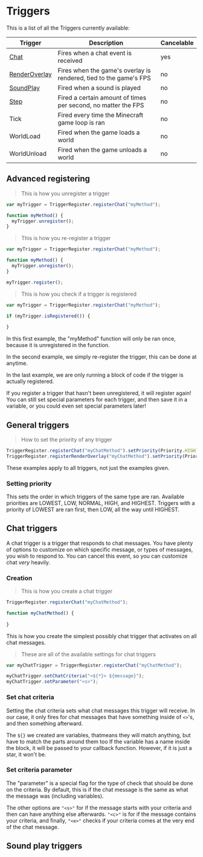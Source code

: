# Triggers

This is a list of all the Triggers currently available:

Trigger | Description | Cancelable
------- | ----------- | ----------
[Chat](#chat-triggers) | Fires when a chat event is received | yes
[RenderOverlay](#rendering) | Fires when the game's overlay is rendered, tied to the game's FPS | no
[SoundPlay](#sound-play-triggers) | Fired when a sound is played | no
[Step](#step-triggers) | Fired a certain amount of times per second, no matter the FPS | no
Tick | Fired every time the Minecraft game loop is ran | no
WorldLoad | Fired when the game loads a world | no
WorldUnload | Fired when the game unloads a world | no

## Advanced registering

> This is how you unregister a trigger

```javascript
var myTrigger = TriggerRegister.registerChat("myMethod");

function myMethod() {
  myTrigger.unregister();
}
```

> This is how you re-register a trigger

```javascript
var myTrigger = TriggerRegister.registerChat("myMethod");

function myMethod() {
  myTrigger.unregister();
}

myTrigger.register();
```

> This is how you check if a trigger is registered

```javascript
var myTrigger = TriggerRegister.registerChat("myMethod");

if (myTrigger.isRegistered()) {
    
}
```

In this first example, the "myMethod" function will only be ran once, because it is unregistered in the function.

In the second example, we simply re-register the trigger, this can be done at anytime.

In the last example, we are only running a block of code if the trigger is actually registered.

<aside class="warning">If you register a trigger that hasn't been unregistered, it will register again!</aside>

<aside class="success">You can still set special parameters for each trigger, and then save it in a variable, or you
could even set special parameters later!</aside>

## General triggers

> How to set the priority of any trigger

```javascript
TriggerRegister.registerChat("myChatMethod").setPriority(Priority.HIGH);
TriggerRegister.registerRenderOverlay("myChatMethod").setPriority(Priority.LOW);
```

These examples apply to all triggers, not just the examples given.

### Setting priority

This sets the order in which triggers of the same type are ran. Available priorities are LOWEST, LOW, NORMAL, HIGH, and HIGHEST.
Triggers with a priority of LOWEST are ran first, then LOW, all the way until HIGHEST.

## Chat triggers

A chat trigger is a trigger that responds to chat messages. You have plenty of options to customize on which specific
message, or types of messages, you wish to respond to. You can cancel this event, so you can customize chat _very_
heavily.

### Creation

> This is how you create a chat trigger

```javascript
TriggerRegister.registerChat("myChatMethod");

function myChatMethod() {
  
}
```

This is how you create the simplest possibly chat trigger that activates on all chat messages.

> These are all of the available settings for chat triggers

```javascript
var myChatTrigger = TriggerRegister.registerChat("myChatMethod");

myChatTrigger.setChatCriteria("<${*}> ${message}");
myChatTrigger.setParameter("<s>");
```

### Set chat criteria

Setting the chat criteria sets what chat messages this trigger will receive. In our case, it only fires for chat
messages that have something inside of `<>`'s, and then something afterward.

The `${}` we created are variables, thatmeans they will match anything, but have to match the parts around them too
If the variable has a name inside the block, it will be passed to your callback function. However, if it is just a star,
it won't be.

### Set criteria parameter

The "parameter" is a special flag for the type of check that should be done on the criteria. By default, this is
if the chat message is the same as what the message was (including variables).

The other options are `"<s>"` for if the message starts with your criteria and then can have anything else afterwards.
`"<c>"` is for if the message contains your criteria, and finally, `"<e>"` checks if your criteria comes at the very end
of the chat message.

## Sound play triggers